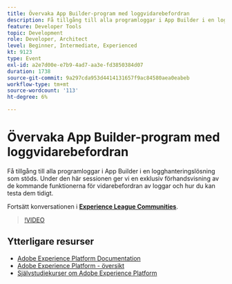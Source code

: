 ```yaml
---
title: Övervaka App Builder-program med loggvidarebefordran
description: Få tillgång till alla programloggar i App Builder i en logghanteringslösning som stöds. Under den här sessionen ger vi en exklusiv förhandsvisning av de kommande funktionerna för vidarebefordran av loggar och hur du kan testa dem tidigt.
feature: Developer Tools
topic: Development
role: Developer, Architect
level: Beginner, Intermediate, Experienced
kt: 9123
type: Event
exl-id: a2e7d00e-e7b9-4ad7-aa3e-fd3850384d07
duration: 1738
source-git-commit: 9a297cda953d4414131657f9ac84580aea0eabeb
workflow-type: tm+mt
source-wordcount: '113'
ht-degree: 6%

---
```


# Övervaka App Builder-program med loggvidarebefordran

Få tillgång till alla programloggar i App Builder i en logghanteringslösning som stöds. Under den här sessionen ger vi en exklusiv förhandsvisning av de kommande funktionerna för vidarebefordran av loggar och hur du kan testa dem tidigt.

Fortsätt konversationen i **[Experience League Communities](https://adobe.ly/3zXM3rp)**.

>[!VIDEO](https://video.tv.adobe.com/v/337568/?quality=12&learn=on&hidetitle=true)

## Ytterligare resurser

- [Adobe Experience Platform Documentation](https://experienceleague.adobe.com/docs/experience-platform.html)
- [Adobe Experience Platform - översikt](https://experienceleague.adobe.com/docs/experience-platform/landing/home.html)
- [Självstudiekurser om Adobe Experience Platform](https://experienceleague.adobe.com/docs/platform-learn/tutorials/overview.html?lang=sv)

